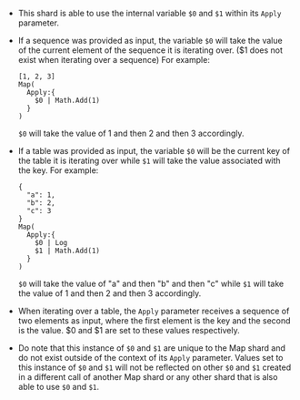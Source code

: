 - This shard is able to use the internal variable `$0` and `$1` within its `Apply` parameter.

- If a sequence was provided as input, the variable `$0` will take the value of the current element of the sequence it is iterating over. ($1 does not exist when iterating over a sequence)
  For example:
  ```shards
  [1, 2, 3]
  Map( 
    Apply:{
      $0 | Math.Add(1)
    }
  )
  ```
  `$0` will take the value of 1 and then 2 and then 3 accordingly.

- If a table was provided as input, the variable `$0` will be the current key of the table it is iterating over while `$1` will take the value associated with the key.
  For example:
  ```shards
  {
    "a": 1,
    "b": 2,
    "c": 3
  }
  Map( 
    Apply:{
      $0 | Log
      $1 | Math.Add(1)
    }
  )
  ```
  `$0` will take the value of "a" and then "b" and then "c" while `$1` will take the value of 1 and then 2 and then 3 accordingly.

- When iterating over a table, the `Apply` parameter receives a sequence of two elements as input, where the first element is the key and the second is the value. $0 and $1 are set to these values respectively.

- Do note that this instance of `$0` and `$1` are unique to the Map shard and do not exist outside of the context of its `Apply` parameter. Values set to this instance of `$0` and `$1` will not be reflected on other `$0` and `$1` created in a different call of another Map shard or any other shard that is also able to use `$0` and `$1`.





